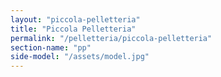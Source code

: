 ```yaml
---
layout: "piccola-pelletteria"
title: "Piccola Pelletteria"
permalink: "/pelletteria/piccola-pelletteria"
section-name: "pp"
side-model: "/assets/model.jpg"
---
```

